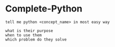 # Complete-Python

```
tell me python <concept_name> in most easy way
```

```
what is their purpose
when to use them
which problem do they solve
```
